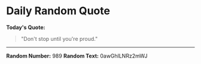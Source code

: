 # Daily Random Quote

**Today's Quote:**
> "Don't stop until you're proud."

---

**Random Number:** 989
**Random Text:** 0awGhlLNRz2mWJ
